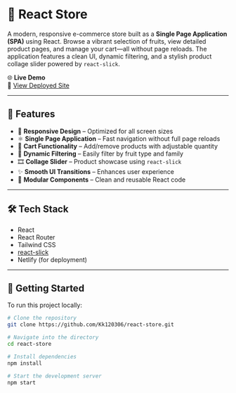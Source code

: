 # 🛒 React Store

A modern, responsive e-commerce store built as a **Single Page Application (SPA)** using React. Browse a vibrant selection of fruits, view detailed product pages, and manage your cart—all without page reloads. The application features a clean UI, dynamic filtering, and a stylish product collage slider powered by `react-slick`.

🌐 **Live Demo**  
🔗 [View Deployed Site](https://foodstorereact.netlify.app/)

---

## 🚀 Features

- 📱 **Responsive Design** – Optimized for all screen sizes
- ⚛️ **Single Page Application** – Fast navigation without full page reloads
- 🛒 **Cart Functionality** – Add/remove products with adjustable quantity
- 🧃 **Dynamic Filtering** – Easily filter by fruit type and family
- 🎞️ **Collage Slider** – Product showcase using `react-slick`
- ✨ **Smooth UI Transitions** – Enhances user experience
- 🧩 **Modular Components** – Clean and reusable React code

---

## 🛠️ Tech Stack

- React  
- React Router  
- Tailwind CSS  
- [react-slick](https://react-slick.neostack.com/)  
- Netlify (for deployment)

---

## 📁 Getting Started

To run this project locally:

```bash
# Clone the repository
git clone https://github.com/Kk120306/react-store.git

# Navigate into the directory
cd react-store

# Install dependencies
npm install

# Start the development server
npm start
